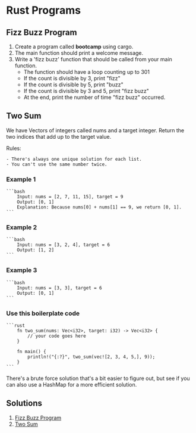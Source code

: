 # Rust Programs

## Fizz Buzz Program

1. Create a program called **bootcamp** using cargo.
2. The main function should print a welcome message.
3. Write a 'fizz buzz' function that should be called from your main function.
    - The function should have a loop counting up to 301
    - If the count is divisible by 3, print "fizz"
    - If the count is divisible by 5, print "buzz"
    - If the count is divisible by 3 and 5, print "fizz buzz"
    - At the end, print the number of time "fizz buzz" occurred.

## Two Sum

We have Vectors of integers called nums and a target integer. Return the two indices that add up to the target value.

Rules:

    - There's always one unique solution for each list.
    - You can't use the same number twice.

### Example 1

    ```bash
        Input: nums = [2, 7, 11, 15], target = 9
        Output: [0, 1]
        Explanation: Because nums[0] + nums[1] == 9, we return [0, 1].
    ```

### Example 2

    ```bash
        Input: nums = [3, 2, 4], target = 6
        Output: [1, 2]
    ```

### Example 3

    ```bash
        Input: nums = [3, 3], target = 6
        Output: [0, 1]
    ```

### Use this boilerplate code

    ```rust
        fn two_sum(nums: Vec<i32>, target: i32) -> Vec<i32> {
            // your code goes here
        }

        fn main() {
            println!("{:?}", two_sum(vec![2, 3, 4, 5,], 9));
        }
    ```

There's a brute force solution that's a bit easier to figure out, but see if you can also use a HashMap for a more efficient solution.

## Solutions

1. [Fizz Buzz Program](./bootcamp/src/main.rs)
2. [Two Sum](./two-sum/src/main.rs)
